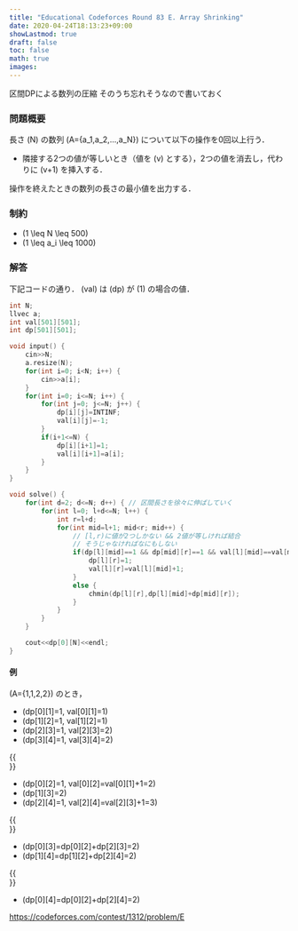 ```yaml
---
title: "Educational Codeforces Round 83 E. Array Shrinking"
date: 2020-04-24T18:13:23+09:00
showLastmod: true
draft: false
toc: false
math: true
images:
---
```


区間DPによる数列の圧縮
そのうち忘れそうなので書いておく

### 問題概要
長さ \(N\) の数列 \(A=\{a_1,a_2,...,a_N\}\) について以下の操作を0回以上行う．

- 隣接する2つの値が等しいとき（値を \(v\) とする），2つの値を消去し，代わりに \(v+1\) を挿入する．

操作を終えたときの数列の長さの最小値を出力する．

### 制約
- \(1 \leq N \leq 500\)
- \(1 \leq a_i \leq 1000\)

### 解答
下記コードの通り．
\(val\) は \(dp\) が \(1\) の場合の値．

```cpp
int N;
llvec a;
int val[501][501];
int dp[501][501];

void input() {
	cin>>N;
	a.resize(N);
	for(int i=0; i<N; i++) {
		cin>>a[i];
	}
	for(int i=0; i<=N; i++) {
		for(int j=0; j<=N; j++) {
			dp[i][j]=INTINF;
			val[i][j]=-1;
		}
		if(i+1<=N) {
			dp[i][i+1]=1;
			val[i][i+1]=a[i];
		}
	}
}

void solve() {
	for(int d=2; d<=N; d++) { // 区間長さを徐々に伸ばしていく
		for(int l=0; l+d<=N; l++) {
			int r=l+d;
			for(int mid=l+1; mid<r; mid++) {
				// [l,r)に値が2つしかない && 2値が等しければ結合
				// そうじゃなければなにもしない
				if(dp[l][mid]==1 && dp[mid][r]==1 && val[l][mid]==val[mid][r]) {
					dp[l][r]=1;
					val[l][r]=val[l][mid]+1;
				}
				else {
					chmin(dp[l][r],dp[l][mid]+dp[mid][r]);
				}
			}
		}
	}

	cout<<dp[0][N]<<endl;
}
```

#### 例
\(A=\{1,1,2,2\}\) のとき，
- \(dp[0][1]=1, val[0][1]=1\)
- \(dp[1][2]=1, val[1][2]=1\)
- \(dp[2][3]=1, val[2][3]=2\)
- \(dp[3][4]=1, val[3][4]=2\)

{{<br>}}

- \(dp[0][2]=1, val[0][2]=val[0][1]+1=2\)
- \(dp[1][3]=2\)
- \(dp[2][4]=1, val[2][4]=val[2][3]+1=3\)

{{<br>}}

- \(dp[0][3]=dp[0][2]+dp[2][3]=2\)
- \(dp[1][4]=dp[1][2]+dp[2][4]=2\)

{{<br>}}

- \(dp[0][4]=dp[0][2]+dp[2][4]=2\)

https://codeforces.com/contest/1312/problem/E

